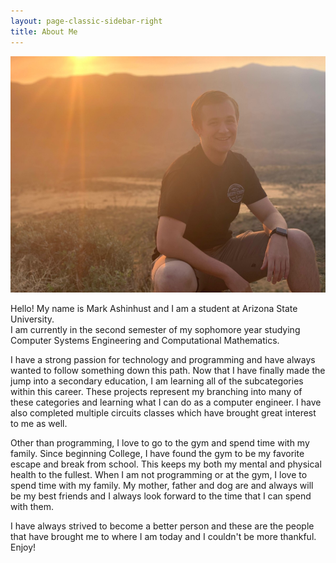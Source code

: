 ```yaml
---
layout: page-classic-sidebar-right
title: About Me
---
```


<img src="..\media\compressed\mark.png" alt="Mark Profile Picture">


Hello! My name is Mark Ashinhust and I am a student at Arizona State University.  
I am currently in the second semester of my sophomore year studying Computer Systems Engineering and Computational Mathematics.

I have a strong passion for technology and programming and have always wanted to follow something down this path. Now that I have finally made the jump into a secondary education, I am learning all of the subcategories within this career. These projects represent my branching into many of these categories and learning what I can do as a computer engineer. I have also completed multiple circuits classes which have brought great interest to me as well.

Other than programming, I love to go to the gym and spend time with my family. Since beginning College, I have found the gym to be my favorite escape and break from school. This keeps my both my mental and physical health to the fullest. When I am not programming or at the gym, I love to spend time with my family. My mother, father and dog are and always will be my best friends and I always look forward to the time that I can spend with them. 

I have always strived to become a better person and these are the people that have brought me to where I am today and I couldn't be more thankful. Enjoy!